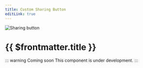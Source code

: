 ```yaml
---
title: Custom Sharing Button
editLink: true
---
```


![Sharing button](https://core.telegram.org/img/Widget_Share.svg)

# {{ $frontmatter.title }}

::: warning Coming soon
This component is under development.
:::

